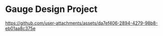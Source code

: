 # Gauge Design Project

https://github.com/user-attachments/assets/da7ef406-2894-4279-98b8-eb01aa8c375e


